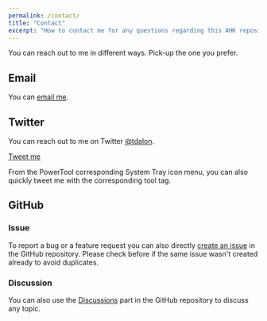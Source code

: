 ```yaml
---
permalink: /contact/
title: "Contact"
excerpt: "How to contact me for any questions regarding this AHK repository or the PowerTools."
---
```


You can reach out to me in different ways. Pick-up the one you prefer.

## Email

You can [email me](mailto:thierry.dalon+powertools@gmail.com).

## Twitter

You can reach out to me on Twitter [@tdalon](https://twitter.com/tdalon).

<a class="twitter-share-button"
  href="https://twitter.com/intent/tweet?text=%40tdalon">
Tweet me</a>

From the PowerTool corresponding System Tray icon menu, you can also quickly tweet me with the corresponding tool tag.

## GitHub

### Issue

To report a bug or a feature request you can also directly [create an issue](https://github.com/tdalon/ahk/issues) in the GitHub repository.
Please check before if the same issue wasn't created already to avoid duplicates.

### Discussion

You can also use the [Discussions](https://github.com/tdalon/ahk/discussions) part in the GitHub repository to discuss any topic.
